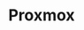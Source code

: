 ---
title: "Proxmox"
description: "Open-source software server for virtualization management."
slug: "proxmox"
image: proxmoxLogo.png
style:
  background: "#E57000"
  color: "#fff"
---